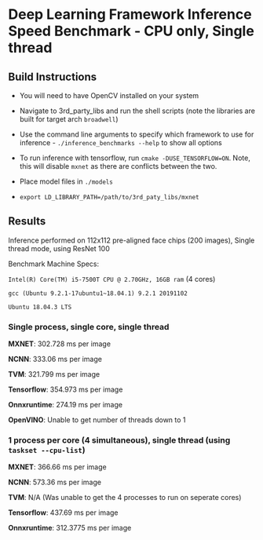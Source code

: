 # Deep Learning Framework Inference Speed Benchmark - CPU only, Single thread

## Build Instructions
* You will need to have OpenCV installed on your system
* Navigate to 3rd_party_libs and run the shell scripts (note the libraries are built for target arch `broadwell`)
* Use the command line arguments to specify which framework to use for inference - `./inference_benchmarks --help` to show all options
* To run inference with tensorflow, run `cmake -DUSE_TENSORFLOW=ON`. Note, this will disable `mxnet` as there are conflicts between the two.
* Place model files in `./models`

* `export LD_LIBRARY_PATH=/path/to/3rd_paty_libs/mxnet`

## Results
Inference performed on 112x112 pre-aligned face chips (200 images), Single thread mode, using ResNet 100


Benchmark Machine Specs: 

`Intel(R) Core(TM) i5-7500T CPU @ 2.70GHz, 16GB ram` (4 cores)

`gcc (Ubuntu 9.2.1-17ubuntu1~18.04.1) 9.2.1 20191102`

`Ubuntu 18.04.3 LTS`


### Single process, single core, single thread

**MXNET**: 302.728 ms per image

**NCNN**: 333.06 ms per image

**TVM**: 321.799 ms per image

**Tensorflow**: 354.973 ms per image

**Onnxruntime**: 274.19 ms per image

**OpenVINO**: Unable to get number of threads down to 1

### 1 process per core (4 simultaneous), single thread (using `taskset --cpu-list`)

**MXNET**: 366.66 ms per image

**NCNN**: 573.36 ms per image

**TVM**: N/A (Was unable to get the 4 processes to run on seperate cores)

**Tensorflow**: 437.69 ms per image

**Onnxruntime**: 312.3775 ms per image


